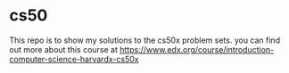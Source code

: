 # cs50
This repo is to show my solutions to the cs50x problem sets.
you can find out more about this course at https://www.edx.org/course/introduction-computer-science-harvardx-cs50x
